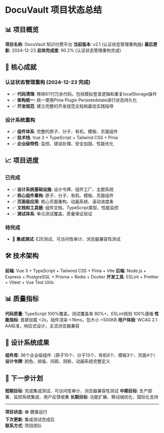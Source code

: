 # DocuVault 项目状态总结

## 📊 项目概览

**项目名称**: DocuVault 知识付费平台
**当前版本**: v2.1 (认证状态管理重构版)
**最后更新**: 2024-12-23
**总体完成度**: 90.2% (认证状态管理重构完成)

## 🎯 核心成就

### 认证状态管理重构 (2024-12-23 完成)
- ✅ **代码清理**: 移除67行冗余代码，包括模拟登录逻辑和重复localStorage操作
- ✅ **架构统一**: 统一使用Pinia Plugin Persistedstate进行状态持久化
- ✅ **开发规范**: 建立完整的开发规范文档和最佳实践指导

### 设计系统重构
- ✅ **组件体系**: 完整的原子、分子、有机、模板、页面组件
- ✅ **技术栈**: Vue 3 + TypeScript + Tailwind CSS + Pinia
- ✅ **企业级特性**: 监控、错误处理、安全加固、性能优化

## 📈 项目进度

### 已完成
- ✅ **设计系统基础设施**: 设计令牌、组件工厂、主题系统
- ✅ **核心组件重构**: 原子、分子、有机、模板、页面组件
- ✅ **页面级应用**: 核心页面重构、动画系统、滚动进度条
- ✅ **文档和工具链**: 组件文档、TypeScript类型、性能监控
- ✅ **测试体系**: 单元测试覆盖、质量保证验证

### 待完成
- 🚧 **集成测试**: E2E测试、可访问性审计、浏览器兼容性测试

## 🛠️ 技术架构

**前端**: Vue 3 + TypeScript + Tailwind CSS + Pinia + Vite
**后端**: Node.js + Express + PostgreSQL + Prisma + Redis + Docker
**开发工具**: ESLint + Prettier + Vitest + Vue Test Utils

## 📊 质量指标

**代码质量**: TypeScript 100%覆盖，测试覆盖率 80%+，ESLint规则 100%遵循
**性能指标**: 首屏加载 <2s，组件渲染 <16ms，包大小 <500KB
**用户体验**: WCAG 2.1 AA标准，响应式设计，主流浏览器兼容

## 🎨 设计系统成果

**组件库**: 36个企业级组件（原子10个、分子13个、有机6个、模板3个、页面4个）
**设计令牌**: 颜色、排版、间距、阴影、动画系统完整定义

## 🚀 下一步计划

**短期目标**: 完成集成测试、可访问性审计、浏览器兼容性测试
**中期目标**: 生产部署、监控系统集成、用户反馈收集
**长期目标**: 功能扩展、移动端优化、国际化支持

---

**项目状态**: 🟢 健康运行  
**下次更新**: 集成测试完成后  
**联系方式**: 项目团队
